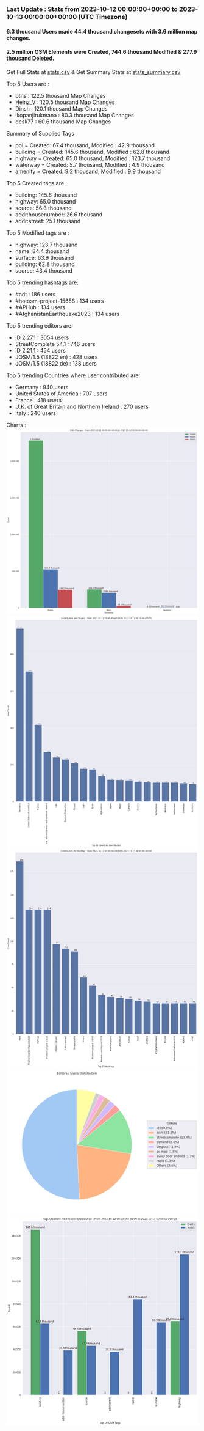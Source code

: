 ### Last Update : Stats from 2023-10-12 00:00:00+00:00 to 2023-10-13 00:00:00+00:00 (UTC Timezone)

#### 6.3 thousand Users made 44.4 thousand changesets with 3.6 million map changes.
#### 2.5 million OSM Elements were Created, 744.6 thousand Modified & 277.9 thousand Deleted.
Get Full Stats at [stats.csv](/stats/Global/Daily/stats.csv)
 & Get Summary Stats at [stats_summary.csv](/stats/Global/Daily/stats_summary.csv)

Top 5 Users are : 
- btns : 122.5 thousand Map Changes
- Heinz_V : 120.5 thousand Map Changes
- Dinsh : 120.1 thousand Map Changes
- ikopanjirukmana : 80.3 thousand Map Changes
- desk77 : 60.6 thousand Map Changes

Summary of Supplied Tags
- poi = Created: 67.4 thousand, Modified : 42.9 thousand
- building = Created: 145.6 thousand, Modified : 62.8 thousand
- highway = Created: 65.0 thousand, Modified : 123.7 thousand
- waterway = Created: 5.7 thousand, Modified : 4.9 thousand
- amenity = Created: 9.2 thousand, Modified : 9.9 thousand


Top 5 Created tags are :
- building: 145.6 thousand
- highway: 65.0 thousand
- source: 56.3 thousand
- addr:housenumber: 26.6 thousand
- addr:street: 25.1 thousand


Top 5 Modified tags are :
- highway: 123.7 thousand
- name: 84.4 thousand
- surface: 63.9 thousand
- building: 62.8 thousand
- source: 43.4 thousand


Top 5 trending hashtags are:
- #adt : 186 users
- #hotosm-project-15658 : 134 users
- #APHub : 134 users
- #AfghanistanEarthquake2023 : 134 users


Top 5 trending editors are:
- iD 2.27.1 : 3054 users
- StreetComplete 54.1 : 746 users
- iD 2.21.1 : 454 users
- JOSM/1.5 (18822 en) : 428 users
- JOSM/1.5 (18822 de) : 138 users


Top 5 trending Countries where user contributed are:
- Germany : 940 users
- United States of America : 707 users
- France : 418 users
- U.K. of Great Britain and Northern Ireland : 270 users
- Italy : 240 users


 Charts : 
![Alt text](./stats_osm_changes.png) 
![Alt text](./stats_users_per_country.png) 
![Alt text](./stats_users_per_hashtag.png) 
![Alt text](./stats_editors_pie_chart.png) 
![Alt text](./stats_tags.png) 
